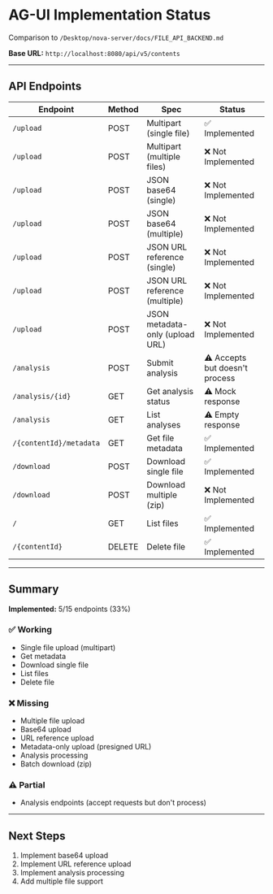 # AG-UI Implementation Status

Comparison to `/Desktop/nova-server/docs/FILE_API_BACKEND.md`

**Base URL:** `http://localhost:8080/api/v5/contents`

---

## API Endpoints

| Endpoint | Method | Spec | Status |
|----------|--------|------|--------|
| `/upload` | POST | Multipart (single file) | ✅ Implemented |
| `/upload` | POST | Multipart (multiple files) | ❌ Not Implemented |
| `/upload` | POST | JSON base64 (single) | ❌ Not Implemented |
| `/upload` | POST | JSON base64 (multiple) | ❌ Not Implemented |
| `/upload` | POST | JSON URL reference (single) | ❌ Not Implemented |
| `/upload` | POST | JSON URL reference (multiple) | ❌ Not Implemented |
| `/upload` | POST | JSON metadata-only (upload URL) | ❌ Not Implemented |
| `/analysis` | POST | Submit analysis | ⚠️ Accepts but doesn't process |
| `/analysis/{id}` | GET | Get analysis status | ⚠️ Mock response |
| `/analysis` | GET | List analyses | ⚠️ Empty response |
| `/{contentId}/metadata` | GET | Get file metadata | ✅ Implemented |
| `/download` | POST | Download single file | ✅ Implemented |
| `/download` | POST | Download multiple (zip) | ❌ Not Implemented |
| `/` | GET | List files | ✅ Implemented |
| `/{contentId}` | DELETE | Delete file | ✅ Implemented |

---

## Summary

**Implemented:** 5/15 endpoints (33%)

### ✅ Working
- Single file upload (multipart)
- Get metadata
- Download single file
- List files
- Delete file

### ❌ Missing
- Multiple file upload
- Base64 upload
- URL reference upload
- Metadata-only upload (presigned URL)
- Analysis processing
- Batch download (zip)

### ⚠️ Partial
- Analysis endpoints (accept requests but don't process)

---

## Next Steps

1. Implement base64 upload
2. Implement URL reference upload  
3. Implement analysis processing
4. Add multiple file support
